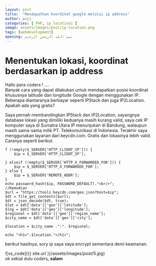 ```yaml
---
layout: post
title:  "Mendapatkan koordinat google melalui ip address"
author: puji
categories: [ PHP, ip_location2 ]
image: assets/images/post/ip-location.png
tags: [webdevelopment]
opening: بسم الله الرحمن الرحيم
---  
```


# Menentukan lokasi, koordinat berdasarkan ip address 

Hallo para coders ! ....  
Banyak cara yang dapat dilakukan untuk mendapatkan posisi koordinat khususnya latitude dan longitude Google dengan menggunakan IP. Beberapa diantaranya berbayar seperti IPStack dan juga IP2Location. Apakah ada yang gratis?

Saya pernah membandingkan IPStack dan IP2Location, sayangnya database lokasi yang dimiliki keduanya masih kurang valid, saya cek IP komputer saya di Sumatra Utara IP menunjukan di Bandung, walaupun masih sama-sama milik PT. Telekomunikasi di Indonesia. Terakhir saya menggunakan layanan dari keycdn.com. Gratis dan lokasinya lebih valid. Caranya seperti berikut.  

```
f (!empty($_SERVER['HTTP_CLIENT_IP'])) {
    $ip = $_SERVER['HTTP_CLIENT_IP'];
    
} elseif (!empty($_SERVER['HTTP_X_FORWARDED_FOR'])) {
    $ip = $_SERVER['HTTP_X_FORWARDED_FOR'];
} else {
    $ip = $_SERVER['REMOTE_ADDR'];
}
echo password_hash($ip, PASSWORD_DEFAULT)."<br/>";
//Kemudian
$url = "https://tools.keycdn.com/geo.json?host=$ip";
$dt = file_get_contents($url);
$dt = json_decode($dt, true);
$lat = $dt['data']['geo']['latitude'];
$lng = $dt['data']['geo']['longitude'];
$regional = $dt['data']['geo']['region_name'];
$city_name = $dt['data']['geo']['city'];

$location = $city_name ."-". $regional;

echo "<h1>".$location."</h1>";
```  
berikut hasilnya, sory ip saya saya encrypt sementara demi keamanan.

![vs_code]({{ site.url }}/assets/images/post/5.jpg)  
ok sekial dulu coders, **salam**

